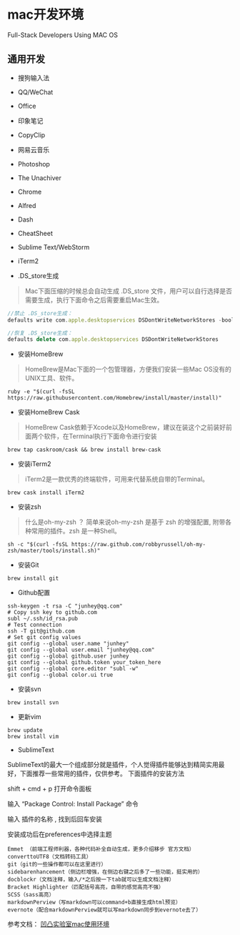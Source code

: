 # mac开发环境

Full-Stack Developers Using MAC OS

## 通用开发

- 搜狗输入法

- QQ/WeChat

- Office

- 印象笔记

- CopyClip

- 网易云音乐

- Photoshop

- The Unachiver

- Chrome

- Alfred

- Dash

- CheatSheet

- Sublime Text/WebStorm

- iTerm2

- .DS_store生成

> Mac下面压缩的时候总会自动生成 .DS_store 文件，用户可以自行选择是否需要生成，执行下面命令之后需要重启Mac生效。

```javascript
//禁止 .DS_store生成：
defaults write com.apple.desktopservices DSDontWriteNetworkStores -bool TRUE

//恢复 .DS_store生成：
defaults delete com.apple.desktopservices DSDontWriteNetworkStores
```

- 安装HomeBrew

> HomeBrew是Mac下面的一个包管理器，方便我们安装一些Mac OS没有的UNIX工具、软件。

```
ruby -e "$(curl -fsSL https://raw.githubusercontent.com/Homebrew/install/master/install)"
```
- 安装HomeBrew Cask

> HomeBrew Cask依赖于Xcode以及HomeBrew，建议在装这个之前装好前面两个软件，在Terminal执行下面命令进行安装

```
brew tap caskroom/cask && brew install brew-cask
```
- 安装iTerm2

> iTerm2是一款优秀的终端软件，可用来代替系统自带的Terminal。

```
brew cask install iTerm2
```
- 安装zsh

> 什么是oh-my-zsh ？ 简单来说oh-my-zsh 是基于 zsh 的增强配置, 附带各种常用的插件。zsh 是一种Shell。

```
sh -c "$(curl -fsSL https://raw.github.com/robbyrussell/oh-my-zsh/master/tools/install.sh)"
```

- 安装Git

```
brew install git
```

- Github配置

```
ssh-keygen -t rsa -C "junhey@qq.com"
# Copy ssh key to github.com
subl ~/.ssh/id_rsa.pub
# Test connection
ssh -T git@github.com
# Set git config values
git config --global user.name "junhey"
git config --global user.email "junhey@qq.com"
git config --global github.user junhey
git config --global github.token your_token_here
git config --global core.editor "subl -w"
git config --global color.ui true
```

- 安装svn

```
brew install svn
```

- 更新vim

```
brew update
brew install vim
```

- SublimeText


SublimeText的最大一个组成部分就是插件，个人觉得插件能够达到精简实用最好，下面推荐一些常用的插件，仅供参考。
下面插件的安装方法

shift + cmd + p 打开命令面板

输入 “Package Control: Install  Package” 命令

输入 插件的名称 , 找到后回车安装

安装成功后在preferences中选择主题

```
Emmet （前端工程师利器，各种代码补全自动生成，更多介绍移步 官方文档）
converttoUTF8（文档转码工具）
git（git的一些操作都可以在这里进行）
sidebarenhancement（侧边栏增强，在侧边右键之后多了一些功能，挺实用的）
docblockr（文档注释，输入/*之后按一下tab就可以生成文档注释）
Bracket Highlighter（匹配括号高亮，自带的感觉高亮不强）
SCSS（sass高亮）
markdownPerview（写markdown可以command+b直接生成html预览）
evernote（配合markdownPerview就可以写markdown同步到evernote去了）
```

参考文档：
[凹凸实验室mac使用环境](https://mac.aotu.io)